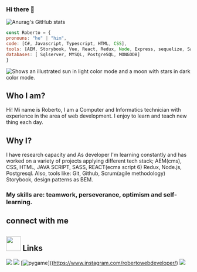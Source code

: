 ### Hi there 👋

![Anurag's GitHub stats](https://github-readme-stats.vercel.app/api?username=roberto0627&show_icons=true&theme=radical)

```js
const Roberto = {
pronouns: "he" | "him",
code: [C#, Javascript, Typescript, HTML, CSS],
tools: [AEM, Storybook, Vue, React, Redux, Node, Express, sequelize, Sass, Bootstrap, Webpack, Babel]
databases: [ Sqlserver, MYSQL, PostgreSQL, MONGODB]
}
```
<picture>
  <source media="(prefers-color-scheme: dark)" srcset="https://user-images.githubusercontent.com/25423296/163456776-7f95b81a-f1ed-45f7-b7ab-8fa810d529fa.png">
  <source media="(prefers-color-scheme: light)" srcset="https://user-images.githubusercontent.com/25423296/163456779-a8556205-d0a5-45e2-ac17-42d089e3c3f8.png">
  <img alt="Shows an illustrated sun in light color mode and a moon with stars in dark color mode." src="https://user-images.githubusercontent.com/25423296/163456779-a8556205-d0a5-45e2-ac17-42d089e3c3f8.png">
</picture>

## Who I am?

Hi! Mi name is Roberto, I am a Computer and Informatics technician with experience in the area of ​​web development. I enjoy to learn and teach new thing each day.

## Why I?

I have research capacity and  As developer I'm learning constantly and has worked on a variety of projects applying different tech stack;  AEM(cms), CSS, HTML, JAVA SCRIPT, SASS, REACT(ecma script 6) Redux, Node.js, Postgresql.  Also, tools like: Git, Github, Scrum(agile methodology) Storybook, design patterns as BEM.

### My skills are: teamwork, perseverance, optimism and self-learning.

## connect with me

## <img height="40" src="https://raw.githubusercontent.com/innng/innng/master/assets/kyubey.gif"/> Links
[![](https://img.shields.io/badge/-linkedin-0073B1?style=flat-square)](https://www.linkedin.com/in/roberto-carlos-vargas-b00423232/)
[![](https://img.shields.io/badge/-twitter-1C9CEA?style=flat-square)](https://twitter.com/RobertoVars)
[![pygame](http://img.instagram.com/p/B_LXgD0Hzgx/0.jpg)]((https://www.instagram.com/robertowebdeveloper/)
[![](https://img.shields.io/badge/-instagram-EE3E5D?style=flat-square)](https://www.instagram.com/robertowebdeveloper/)

